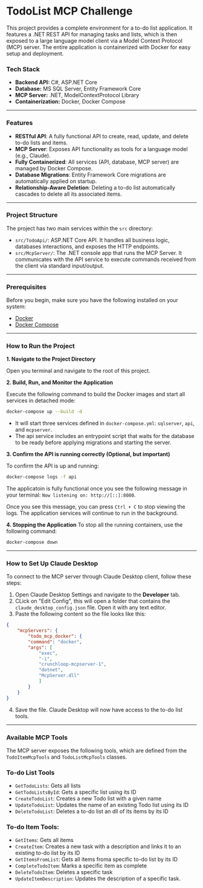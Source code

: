 # TodoList MCP Challenge

This project provides a complete environment for a to-do list application. It features a .NET REST API for managing tasks and lists, which is then exposed to a large language model client via a Model Context Protocol (MCP) server. The entire application is containerized with Docker for easy setup and deployment.

### Tech Stack

-   **Backend API:** C#, ASP.NET Core
-   **Database:** MS SQL Server, Entity Framework Core
-   **MCP Server:** .NET, ModelContextProtocol Library
-   **Containerization:** Docker, Docker Compose

---

### Features
- **RESTful API**: A fully functional API to create, read, update, and delete to-do lists and items.
- **MCP Server**: Exposes API functionality as tools for a language model (e.g., Claude).
- **Fully Containerized**: All services (API, database, MCP server) are managed by Docker Compose.
- **Database Migrations**: Entity Framework Core migrations are automatically applied on startup.
- **Relationship-Aware Deletion**: Deleting a to-do list automatically cascades to delete all its associated items.

---

### Project Structure
The project has two main services within the `src` directory:
- `src/TodoApi/`: ASP.NET Core API. It handles all business logic, databases interactions, and exposes the HTTP endpoints.
- `src/McpServer/`: The .NET console app that runs the MCP Server. It communicates with the API service to execute commands received from the client via standard input/output.

---

### Prerequisites
Before you begin, make sure you have the following installed on your system:
- [Docker](https://docs.docker.com/get-started/get-docker/)
- [Docker Compose](https://docs.docker.com/compose/install/)

---

### How to Run the Project

**1. Navigate to the Project Directory**

Open you terminal and navigate to the root of this project.

**2. Build, Run, and Monitor the Application**

Execute the following command to build the Docker images and start all services in detached mode:

```bash
docker-compose up --build -d
```
- It will start three services defined in `docker-compose.yml`: `sqlserver`, `api`, and `mcpserver`.
- The api service includes an entrypoint script that waits for the database to be ready before applying migrations and starting the server.

**3. Confirm the API is running correctly (Optional, but important)**

To confirm the API is up and running:
```bash
docker-compose logs -f api
```

The applicatoin is fully functional once you see the following message in your terminal:
`Now listening on: http://[::]:8080`. 

Once you see this message, you can press `Ctrl + C` to stop viewing the logs. The application services will continue to run in the background. 

**4. Stopping the Application**
To stop all the running containers, use the following command:
``` bash
docker-compose down
```

---

### How to Set Up Claude Desktop

To connect to the MCP server through Claude Desktop client, follow these steps:
1. Open Claude Desktop Settings and navigate to the **Developer** tab.
2. CLick on "Edit Config", this will open a folder that contains the `claude_desktop_config.json` file. Open it with any text editor.
3. Paste the following content so the file looks like this:
```JSON
{
    "mcpServers": {
        "todo_mcp_docker": {
        "command": "docker",
        "args": [
            "exec",
            "-i",
            "crunchloop-mcpserver-1",
            "dotnet",
            "McpServer.dll"
            ]
        }
    }
}
```
4. Save the file. Claude Desktop will now have access to the to-do list tools.
---

### Available MCP Tools
The MCP server exposes the following tools, which are defined from the `TodoItemMcpTools` and `TodoListMcpTools` classes.

### To-do List Tools
- `GetTodoLists`: Gets all lists
- `GetTodoListsById`: Gets a specific list using its ID
- `CreateTodoList`: Creates a new Todo list with a given name
- `UpdateTodoList`: Updates the name of an existing Todo list using its ID
- `DeleteTodoList`: Deletes a to-do list an dll of its items by its ID

### To-do Item Tools:
- `GetItems`: Gets all items
- `CreateItem`: Creates a new task with a description and links it to an existing to-do list by its ID
- `GetItemsFromList`: Gets all items froma specific to-do list by its ID
- `CompleteTodoItem`: Marks a specific item as complete
- `DeleteTodoItem`: Deletes a specific task
- `UpdateItemDescription`: Updates the description of a specific task.



